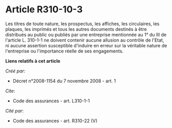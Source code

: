# Article R310-10-3

Les titres de toute nature, les prospectus, les affiches, les circulaires, les plaques, les imprimés et tous les autres
documents destinés à être distribués au public ou publiés par une entreprise mentionnée au 1° du III de l'article L. 310-1-1
ne doivent contenir aucune allusion au contrôle de l'Etat, ni aucune assertion susceptible d'induire en erreur sur la
véritable nature de l'entreprise ou l'importance réelle de ses engagements.

**Liens relatifs à cet article**

_Créé par_:

  - Décret n°2008-1154 du 7 novembre 2008 - art. 1

_Cite_:

  - Code des assurances - art. L310-1-1

_Cité par_:

  - Code des assurances - art. R310-22 (V)
